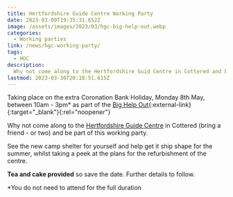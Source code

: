 ```yaml
---
title: Hertfordshire Guide Centre Working Party
date: 2023-03-09T19:35:31.652Z
image: /assets/images/2023/03/hgc-big-help-out.webp
categories:
  - Working parties
link: /news/hgc-working-party/
tags:
  - HGC
description:
  Why not come along to the Hertfordshire Guid Centre in Cottered and be part of this working party.
lastmod: 2023-03-30T20:18:51.615Z
---
```

Taking place on the extra Coronation Bank Holiday, Monday 8th May, between 10am - 3pm* as part of the [Big Help Out](https://thebighelpout.org.uk/){:external-link}{:target="_blank"}{:rel="noopener"}

Why not come along to the [Hertfordshire Guide Centre](/about-us/county-centre/) in Cottered (bring a friend - or two) and be part of this working party.

See the new camp shelter for yourself and help get it ship shape for the summer, whilst taking a peek at the plans for the refurbishment of the centre.

**Tea and cake provided** so save the date. Further details to follow.

*You do not need to attend for the full duration
